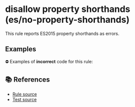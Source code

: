 # disallow property shorthands (es/no-property-shorthands)

This rule reports ES2015 property shorthands as errors.

## Examples

⛔ Examples of **incorrect** code for this rule:

<eslint-playground type="bad" code="/*eslint es/no-property-shorthands: error */
let obj = {
    a,
    b() {}
}
" />

## 📚 References

- [Rule source](https://github.com/mysticatea/eslint-plugin-es/blob/v1.3.1/lib/rules/no-property-shorthands.js)
- [Test source](https://github.com/mysticatea/eslint-plugin-es/blob/v1.3.1/tests/lib/rules/no-property-shorthands.js)
